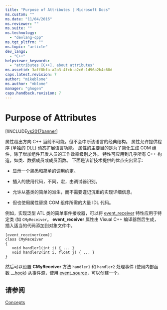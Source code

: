 ```yaml
---
title: "Purpose of Attributes | Microsoft Docs"
ms.custom: ""
ms.date: "11/04/2016"
ms.reviewer: ""
ms.suite: ""
ms.technology: 
  - "devlang-cpp"
ms.tgt_pltfrm: ""
ms.topic: "article"
dev_langs: 
  - "C++"
helpviewer_keywords: 
  - "attributes [C++], about attributes"
ms.assetid: 3aff8bfa-a2a3-4fcb-a2c6-1d96a2b4c68d
caps.latest.revision: 7
author: "mikeblome"
ms.author: "mblome"
manager: "ghogen"
caps.handback.revision: 7
---
```

# Purpose of Attributes
[!INCLUDE[vs2017banner](../assembler/inline/includes/vs2017banner.md)]

属性超出方向 C\+\+ 当前不可能，但不会中断该语言的经典结构。  属性允许提供程序 \(单独的 DLL\) 动态扩展语言功能。  属性的主要目的是为了简化生成 COM 组件，除了增加组件开发人员的工作效率级别之外。  特性可应用到几乎所有 C\+\+ 构造，如类、数据成员或成员函数。  下面是该新技术提供的优点突出显示:  
  
-   显示一个熟悉和简单的调用约定。  
  
-   插入的使用代码，不同，宏，由调试器识别。  
  
-   允许从基类的简单的派生，而不需要谨记沉重的实现详细信息。  
  
-   但也使用属性替换 COM 组件所需的大量 IDL 代码。  
  
 例如，实现泛型 ATL 类的简单事件接收器，可以将 [event\_receiver](../windows/event-receiver.md) 特性应用于特定类 \(如 `CMyReceiver`。  **event\_receiver** 属性由 Visual C\+\+ 编译器然后生成，插入适当的代码添加到对象文件中。  
  
```  
[event_receiver(com)]  
class CMyReceiver   
{  
   void handler1(int i) { ... }  
   void handler2(int i, float j) { ... }  
}  
```  
  
 然后可以设置 **CMyReceiver** 方法 `handler1` 和 `handler2` 处理事件 \(使用内部函数 [\_\_hook](../cpp/hook.md)\) 从事件源，使用 [event\_source](../windows/event-source.md)，可以创建一个。  
  
## 请参阅  
 [Concepts](../windows/attributed-programming-concepts.md)